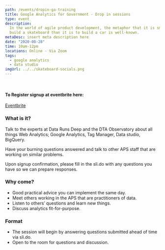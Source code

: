 ```yaml
---
path: /events/dropin-ga-training
title: Google Analytics for Government - Drop in sessions
type: event
description:
  In the world of agile product development, the metaphor that it is smarter to
  build a skateboard than it is to build a car is well-known.
metaDesc: insert meta description here
date: "2020-08-28"
time: 10am-12pm
locations: Online - Via Zoom
tags:
  - google analytics
  - data studio
imgUrl: ../../skateboard-socials.png
---
```


<br/>

#### To Register signup at eventbrite here:

[Eventbrite](https://www.eventbrite.com.au/e/google-analytics-for-government-drop-in-sessions-tickets-115818366853)

### What is it?

Talk to the experts at Data Runs Deep and the DTA Observatory about all things
Web Analytics; Google Analytics, Tag Manager, Data studio, BigQuery.

Have your burning questions answered and talk to other APS staff that are
working on similar problems.

Upon signup confirmation, please fill in the sli.do with any questions you have
so we can prepare responses.

### Why come?

- Good practical advice you can implement the same day.
- Meet others working in the APS that are practitioners of data.
- Listen to others’ questions and learn new things.
- Discuss analytics fit-for-purpose.

### Format

- The session will begin by answering questions submitted ahead of time via
  sli.do.
- Open to the room for questions and discussion.
